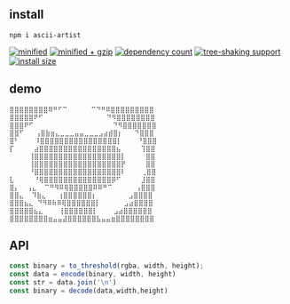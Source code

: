 ## install
```shell
npm i ascii-artist
```
[![minified](https://badgen.net/bundlephobia/min/ascii-artist)](https://badgen.net/bundlephobia/min/ascii-artist)
[![minified + gzip](https://badgen.net/bundlephobia/minzip/ascii-artist)](https://badgen.net/bundlephobia/minzip/ascii-artist)
[![dependency count](https://badgen.net/bundlephobia/dependency-count/ascii-artist)](https://badgen.net/bundlephobia/dependency-count/ascii-artist)
[![tree-shaking support](https://badgen.net/bundlephobia/tree-shaking/ascii-artist)](https://badgen.net/bundlephobia/tree-shaking/ascii-artist)
[![install size](https://packagephobia.com/badge?p=ascii-artist)](https://packagephobia.com/result?p=ascii-artist)


## demo
```text 
⣿⣿⣿⣿⣿⣿⣿⣿⠿⠛⠋⠉      ⠉⠙⠛⠿⣿⣿⣿⣿⣿⣿⣿⣿⣿
⣿⣿⣿⣿⣿⠟⠋                ⠙⠻⣿⣿⣿⣿⣿⣿⣿⣿
⣿⣿⣿⠟⠋                    ⠙⠻⣿⣿⣿⣿⣿⣿⣿
⣿⣿⠋   ⢠⣿⣷⣶⣄⣀⣀⣀⣤⣤⣀⣀⣀⣠⣴⣾⣿⡆   ⠙⣿⣿⣿
⣿⠃    ⠸⣿⣿⣿⣿⣿⣿⣿⣿⣿⣿⣿⣿⣿⣿⣿⣿⡇    ⠘⣿⣿⣿
⡏     ⣴⣿⣿⣿⣿⣿⣿⣿⣿⣿⣿⣿⣿⣿⣿⣿⣿⣦     ⢹⣿⣿
     ⢸⣿⣿⣿⣿⣿⣿⣿⣿⣿⣿⣿⣿⣿⣿⣿⣿⣿⣿⡇     ⣿⣿
     ⢸⣿⣿⣿⣿⣿⣿⣿⣿⣿⣿⣿⣿⣿⣿⣿⣿⣿⣿⡟     ⣿⣿
     ⠘⣿⣿⣿⣿⣿⣿⣿⣿⣿⣿⣿⣿⣿⣿⣿⣿⣿⣿⠇    ⢀⣿⣿
⣇     ⠘⢿⣿⣿⣿⣿⣿⣿⣿⣿⣿⣿⣿⣿⣿⣿⡿⠋     ⣸⣿⣿
⣿⡄  ⢠⣄  ⠉⠛⠻⠿⢿⣿⣿⣿⣿⣿⠿⠿⠛⠉      ⢠⣿⣿⣿
⣿⣿⣄  ⠹⣷⣄   ⢰⣿⣿⣿⣿⣿⣿⡆        ⣠⣿⣿⣿⣿
⣿⣿⣿⣦⣄ ⠙⠻⠿⠷⠿⢿⣿⣿⣿⣿⣿⣿⡇      ⣠⣴⣿⣿⣿⣿
⣿⣿⣿⣿⣿⣦⣄    ⢸⣿⣿⣿⣿⣿⣿⡇    ⣠⣴⣿⣿⣿⣿⣿⣿
⣿⣿⣿⣿⣿⣿⣿⣿⣶⣤⣤⣼⣿⣿⣿⣿⣿⣿⣧⣤⣤⣶⣿⣿⣿⣿⣿⣿⣿⣿
```

## API
```ts
const binary = to_threshold(rgba, width, height);
const data = encode(binary, width, height)
const str = data.join('\n')
const binary = decode(data,width,height)
```
